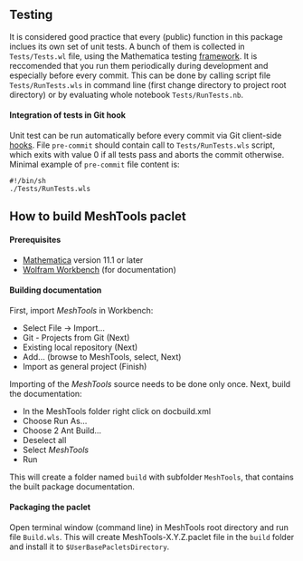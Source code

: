## Testing

It is considered good practice that every (public) function in this package inclues its own set of unit tests. 
A bunch of them is collected in `Tests/Tests.wl` file, using the Mathematica 
testing [framework](https://reference.wolfram.com/language/guide/SystematicTestingAndVerification.html). 
It is reccomended that you run them periodically during development and especially before every commit. 
This can be done by calling script file `Tests/RunTests.wls` in command line (first change directory to project root directory) 
or by evaluating whole notebook `Tests/RunTests.nb`.

#### Integration of tests in Git hook

Unit test can be run automatically before every commit via Git client-side [hooks](https://git-scm.com/book/en/v2/Customizing-Git-Git-Hooks). File `pre-commit` should contain call to `Tests/RunTests.wls` script, which exits with value 0 if all tests pass and aborts the commit otherwise. Minimal example of `pre-commit` file content is:

    #!/bin/sh
    ./Tests/RunTests.wls

## How to build MeshTools paclet

#### Prerequisites
* [Mathematica](https://www.wolfram.com/mathematica/) version 11.1 or later
* [Wolfram Workbench](https://www.wolfram.com/workbench/) (for documentation)

#### Building documentation 
First, import _MeshTools_ in Workbench:

* Select File -> Import...
* Git - Projects from Git (Next)
* Existing local repository (Next)
* Add... (browse to MeshTools, select, Next)
* Import as general project (Finish)

Importing of the _MeshTools_ source needs to be done only once.
Next, build the documentation:
  
* In the MeshTools folder right click on docbuild.xml
* Choose Run As...
* Choose 2 Ant Build...
* Deselect all 
* Select _MeshTools_
* Run


This will create a folder named `build` with subfolder `MeshTools`, that contains the built package documentation.

#### Packaging the paclet

Open terminal window (command line) in MeshTools root directory and run file `Build.wls`. 
This will create MeshTools-X.Y.Z.paclet file in the `build` folder and install it to `$UserBasePacletsDirectory`.
